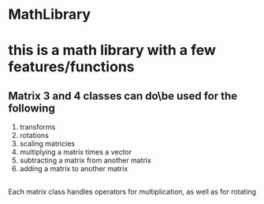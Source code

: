 # MathLibrary

<h1>this is a math library with a few features/functions</h1>

<h2>Matrix 3 and 4 classes can do\be used for the following </h2>


<ol>

<li>transforms</li>
<li>rotations</li>
<li>scaling matricies</li>
<li>multiplying a matrix times a vector</li>
<li>subtracting a matrix from another matrix</li>
<li>adding a matrix to another matrix</li>

</ol>

<h2></h2>
<p1>Each matrix class handles operators for multiplication, as well as for rotating</p1>

<p2></p2>





